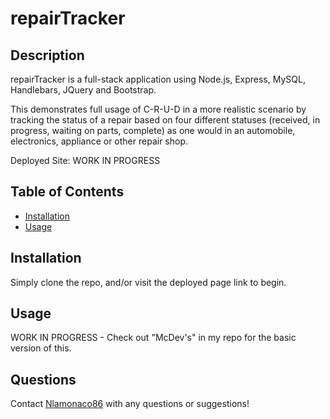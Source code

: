 # repairTracker

## Description

repairTracker is a full-stack application using Node.js, Express, MySQL, Handlebars, JQuery and Bootstrap. 

This demonstrates full usage of C-R-U-D in a more realistic scenario by tracking the status of a repair based on four different statuses (received, in progress, waiting on parts, complete) as one would in an automobile, electronics, appliance or other repair shop.

Deployed Site: WORK IN PROGRESS

## Table of Contents

* [Installation](#installation)
* [Usage](#usage)

## Installation

Simply clone the repo, and/or visit the deployed page link to begin.

## Usage
WORK IN PROGRESS - Check out "McDev's" in my repo for the basic version of this. 

## Questions

Contact [Nlamonaco86](mailto:nlamonaco86@gmail.com) with any questions or suggestions!
